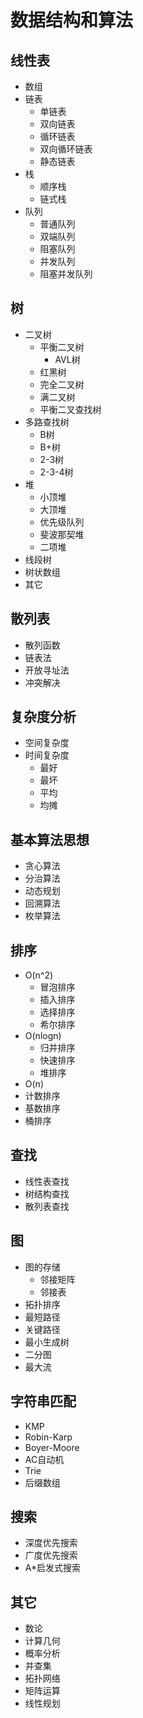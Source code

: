 # 数据结构和算法

## 线性表
- 数组
- 链表
    - 单链表
    - 双向链表
    - 循环链表
    - 双向循环链表
    - 静态链表
- 栈
    - 顺序栈
    - 链式栈
- 队列
    - 普通队列
    - 双端队列
    - 阻塞队列
    - 并发队列
    - 阻塞并发队列

## 树
- 二叉树
    - 平衡二叉树
        - AVL树
    - 红黑树
    - 完全二叉树
    - 满二叉树
    - 平衡二叉查找树
- 多路查找树
    - B树
    - B+树
    - 2-3树
    - 2-3-4树
- 堆
    - 小顶堆
    - 大顶堆
    - 优先级队列
    - 斐波那契堆
    - 二项堆
- 线段树
- 树状数组
- 其它

## 散列表
- 散列函数
- 链表法
- 开放寻址法
- 冲突解决

## 复杂度分析
- 空间复杂度
- 时间复杂度
    - 最好
    - 最坏
    - 平均
    - 均摊

## 基本算法思想
- 贪心算法
- 分治算法
- 动态规划
- 回溯算法
- 枚举算法

## 排序
- O(n^2)
    - 冒泡排序
    - 插入排序
    - 选择排序
    - 希尔排序
- O(nlogn)
    - 归并排序
    - 快速排序
    - 堆排序
- O(n)
- 计数排序
- 基数排序
- 桶排序

## 查找
- 线性表查找
- 树结构查找
- 散列表查找

## 图
- 图的存储
    - 邻接矩阵
    - 邻接表
- 拓扑排序
- 最短路径
- 关键路径
- 最小生成树
- 二分图
- 最大流

## 字符串匹配
- KMP
- Robin-Karp
- Boyer-Moore
- AC自动机
- Trie
- 后缀数组

## 搜索
- 深度优先搜索
- 广度优先搜索
- A*启发式搜索

## 其它
- 数论
- 计算几何
- 概率分析
- 并查集
- 拓扑网络
- 矩阵运算
- 线性规划